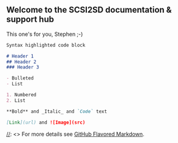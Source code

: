 ## Welcome to the SCSI2SD documentation & support hub

This one's for you, Stephen ;-)

[//]: <>
```markdown
Syntax highlighted code block

# Header 1
## Header 2
### Header 3

- Bulleted
- List

1. Numbered
2. List

**Bold** and _Italic_ and `Code` text

[Link](url) and ![Image](src)
```

[//]: <> For more details see [GitHub Flavored Markdown](https://guides.github.com/features/mastering-markdown/).
